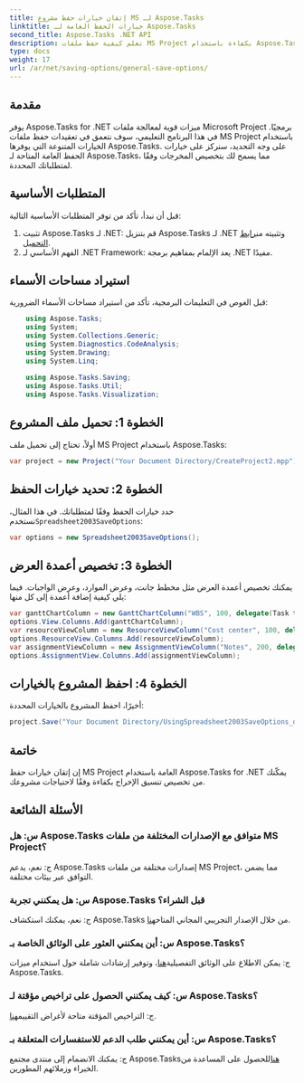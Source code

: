 ```yaml
---
title: إتقان خيارات حفظ مشروع MS لـ Aspose.Tasks
linktitle: خيارات الحفظ العامة لـ Aspose.Tasks
second_title: Aspose.Tasks .NET API
description: تعلم كيفية حفظ ملفات MS Project بكفاءة باستخدام Aspose.Tasks لـ .NET. قم بتخصيص خيارات الإخراج بسهولة لمشاريعك.
type: docs
weight: 17
url: /ar/net/saving-options/general-save-options/
---
```

## مقدمة
يوفر Aspose.Tasks for .NET ميزات قوية لمعالجة ملفات Microsoft Project برمجيًا. في هذا البرنامج التعليمي، سوف نتعمق في تعقيدات حفظ ملفات MS Project باستخدام الخيارات المتنوعة التي يوفرها Aspose.Tasks. على وجه التحديد، سنركز على خيارات الحفظ العامة المتاحة لـ Aspose.Tasks، مما يسمح لك بتخصيص المخرجات وفقًا لمتطلباتك المحددة.
## المتطلبات الأساسية
قبل أن نبدأ، تأكد من توفر المتطلبات الأساسية التالية:
1.  تثبيت Aspose.Tasks لـ .NET: قم بتنزيل Aspose.Tasks لـ .NET وتثبيته من[رابط التحميل](https://releases.aspose.com/tasks/net/).
2. الفهم الأساسي لـ .NET Framework: يعد الإلمام بمفاهيم برمجة .NET مفيدًا.

## استيراد مساحات الأسماء
قبل الغوص في التعليمات البرمجية، تأكد من استيراد مساحات الأسماء الضرورية:
```csharp
    using Aspose.Tasks;
    using System;
    using System.Collections.Generic;
    using System.Diagnostics.CodeAnalysis;
    using System.Drawing;
    using System.Linq;
    
    using Aspose.Tasks.Saving;
    using Aspose.Tasks.Util;
    using Aspose.Tasks.Visualization;
```

## الخطوة 1: تحميل ملف المشروع
أولاً، تحتاج إلى تحميل ملف MS Project باستخدام Aspose.Tasks:
```csharp
var project = new Project("Your Document Directory/CreateProject2.mpp");
```
## الخطوة 2: تحديد خيارات الحفظ
 حدد خيارات الحفظ وفقًا لمتطلباتك. في هذا المثال، نستخدم`Spreadsheet2003SaveOptions`:
```csharp
var options = new Spreadsheet2003SaveOptions();
```
## الخطوة 3: تخصيص أعمدة العرض
يمكنك تخصيص أعمدة العرض مثل مخطط جانت، وعرض الموارد، وعرض الواجبات. فيما يلي كيفية إضافة أعمدة إلى كل منها:
```csharp
var ganttChartColumn = new GanttChartColumn("WBS", 100, delegate(Task task) { return task.Get(Tsk.WBS); });
options.View.Columns.Add(ganttChartColumn);
var resourceViewColumn = new ResourceViewColumn("Cost center", 100, delegate(Resource resource) { return resource.Get(Rsc.CostCenter); });
options.ResourceView.Columns.Add(resourceViewColumn);
var assignmentViewColumn = new AssignmentViewColumn("Notes", 200, delegate(ResourceAssignment assignment) { return assignment.Get(Asn.NotesText); });
options.AssignmentView.Columns.Add(assignmentViewColumn);
```
## الخطوة 4: احفظ المشروع بالخيارات
أخيرًا، احفظ المشروع بالخيارات المحددة:
```csharp
project.Save("Your Document Directory/UsingSpreadsheet2003SaveOptions_out.xml", options);
```

## خاتمة
إن إتقان خيارات حفظ MS Project العامة باستخدام Aspose.Tasks for .NET يمكّنك من تخصيص تنسيق الإخراج بكفاءة وفقًا لاحتياجات مشروعك.
## الأسئلة الشائعة
### س: هل Aspose.Tasks متوافق مع الإصدارات المختلفة من ملفات MS Project؟
ج: نعم، يدعم Aspose.Tasks إصدارات مختلفة من ملفات MS Project، مما يضمن التوافق عبر بيئات مختلفة.
### س: هل يمكنني تجربة Aspose.Tasks قبل الشراء؟
 ج: نعم، يمكنك استكشاف Aspose.Tasks من خلال الإصدار التجريبي المجاني المتاح[هنا](https://releases.aspose.com/).
### س: أين يمكنني العثور على الوثائق الخاصة بـ Aspose.Tasks؟
 ج: يمكن الاطلاع على الوثائق التفصيلية[هنا](https://reference.aspose.com/tasks/net/)، وتوفير إرشادات شاملة حول استخدام ميزات Aspose.Tasks.
### س: كيف يمكنني الحصول على تراخيص مؤقتة لـ Aspose.Tasks؟
 ج: التراخيص المؤقتة متاحة لأغراض التقييم[هنا](https://purchase.aspose.com/temporary-license/).
### س: أين يمكنني طلب الدعم للاستفسارات المتعلقة بـ Aspose.Tasks؟
 ج: يمكنك الانضمام إلى منتدى مجتمع Aspose.Tasks[هنا](https://forum.aspose.com/c/tasks/15)للحصول على المساعدة من الخبراء وزملائهم المطورين.